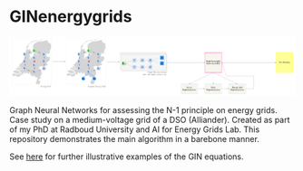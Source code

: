 # GINenergygrids

![General pipeline of the proposed framework](pipeline_gin.drawio.png)

Graph Neural Networks for assessing the N-1 principle on energy grids. Case study on a medium-voltage grid of a DSO (Alliander). Created as part of my PhD at Radboud University and AI for Energy Grids Lab.
This repository demonstrates the main algorithm in a barebone manner.

See [here]() for further illustrative examples of the GIN equations.


